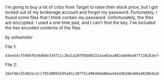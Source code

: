 I'm going to buy a lot of cribs from Target to raise their stock price, but I got locked out of my brokerage account and forgot my password. Fortunately, I found some files that I think contain my password. Unfortunately, the files are encrypted. I used a one time pad, and I can't find the key. I've included the hex encoded contents of the files.

_by sohamster_

File 1:
```
43ee54cf5984f034d69e334711c3ba1a20795bd0232aaa61ea882ab66ba67f1162b3e747c1e4280ff7b23f
```

File 2:
```
16ef46c55482ec2cc785380555d5a91c20775cd96469a86ea4da3db266a66a4820b4a206ceaa670ffea962
```
